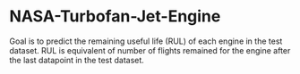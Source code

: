 # NASA-Turbofan-Jet-Engine
Goal is to predict the remaining useful life (RUL) of each engine in the test dataset. RUL is equivalent of number of flights remained for the engine after the last datapoint in the test dataset.
